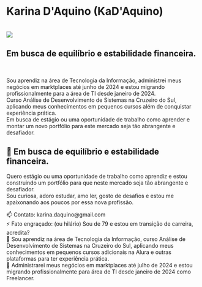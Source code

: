 <h1>Karina D'Aquino (KaD'Aquino)</h1><br>
<img  src = " https://avatars.githubusercontent.com/u/73259119?v=4 " ><br>
<h2>Em busca de equilíbrio e estabilidade financeira.</h2><br>
<p> Sou aprendiz na área de Tecnologia da Informação, administrei meus negócios em marktplaces até junho de 2024 e estou migrando profissionalmente para a área de TI desde janeiro de 2024.<br>
Curso Análise de Desenvolvimento de Sistemas na Cruzeiro do Sul, aplicando meus conhecimentos em pequenos cursos além de conquistar experiência prática. <br>
Em busca de estágio ou uma oportunidade de trabalho como aprender e montar um novo portfólio para este mercado seja tão abrangente e desafiador.<br>
<h2>🔭 Em busca de equilíbrio e estabilidade financeira.</h2>
<p> Quero estágio ou uma oportunidade de trabalho como aprendiz e estou construindo um portfólio para que neste mercado seja tão abrangente e desafiador.<br>
Sou curiosa, adoro estudar, amo ler, gosto de desafios e estou me apaixonando aos poucos por essa nova profissão. </p>
<p>
  📫 Contato: karina.daquino@gmail.com <br>
  ⚡ Fato engraçado: (ou hilário) Sou de 79 e estou em transição de carreira, acredita?<br>
  🌱 Sou aprendiz na área de Tecnologia da Informação, curso Análise de Desenvolvimento de Sistemas na Cruzeiro do Sul, aplicando meus conhecimentos em pequenos cursos adicionais na Alura e outras plataformas para ter experiência prática.<br>
  👯 Administrarei meus negócios em marktplaces até julho de 2024 e estou migrando profissionalmente para área de TI desde janeiro de 2024 como Freelancer.<br>
</p>
